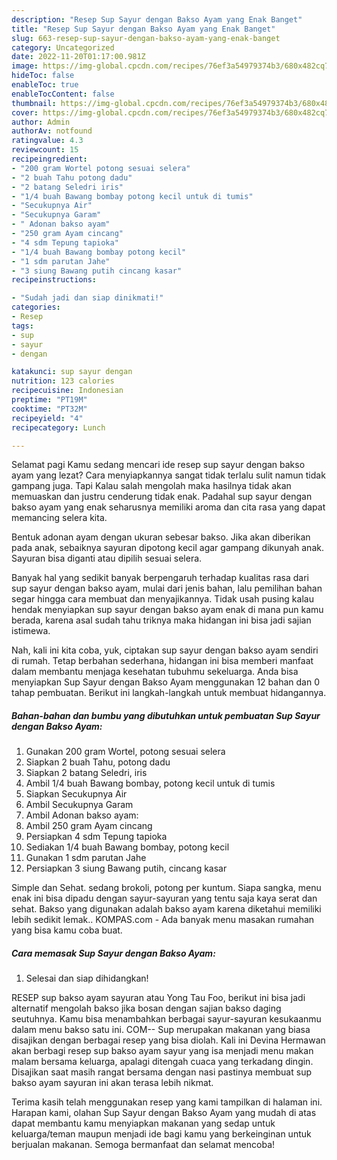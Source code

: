 ```yaml
---
description: "Resep Sup Sayur dengan Bakso Ayam yang Enak Banget"
title: "Resep Sup Sayur dengan Bakso Ayam yang Enak Banget"
slug: 663-resep-sup-sayur-dengan-bakso-ayam-yang-enak-banget
category: Uncategorized
date: 2022-11-20T01:17:00.981Z
image: https://img-global.cpcdn.com/recipes/76ef3a54979374b3/680x482cq70/sup-sayur-dengan-bakso-ayam-foto-resep-utama.jpg
hideToc: false
enableToc: true
enableTocContent: false
thumbnail: https://img-global.cpcdn.com/recipes/76ef3a54979374b3/680x482cq70/sup-sayur-dengan-bakso-ayam-foto-resep-utama.jpg
cover: https://img-global.cpcdn.com/recipes/76ef3a54979374b3/680x482cq70/sup-sayur-dengan-bakso-ayam-foto-resep-utama.jpg
author: Admin
authorAv: notfound
ratingvalue: 4.3
reviewcount: 15
recipeingredient:
- "200 gram Wortel potong sesuai selera"
- "2 buah Tahu potong dadu"
- "2 batang Seledri iris"
- "1/4 buah Bawang bombay potong kecil untuk di tumis"
- "Secukupnya Air"
- "Secukupnya Garam"
- " Adonan bakso ayam"
- "250 gram Ayam cincang"
- "4 sdm Tepung tapioka"
- "1/4 buah Bawang bombay potong kecil"
- "1 sdm parutan Jahe"
- "3 siung Bawang putih cincang kasar"
recipeinstructions:

- "Sudah jadi dan siap dinikmati!"
categories:
- Resep
tags:
- sup
- sayur
- dengan

katakunci: sup sayur dengan 
nutrition: 123 calories
recipecuisine: Indonesian
preptime: "PT19M"
cooktime: "PT32M"
recipeyield: "4"
recipecategory: Lunch

---
```



Selamat pagi Kamu sedang mencari ide resep sup sayur dengan bakso ayam yang lezat? Cara menyiapkannya sangat tidak terlalu sulit namun tidak gampang juga. Tapi Kalau salah mengolah maka hasilnya tidak akan memuaskan dan justru cenderung tidak enak. Padahal sup sayur dengan bakso ayam yang enak seharusnya memiliki aroma dan cita rasa yang dapat memancing selera kita.


Bentuk adonan ayam dengan ukuran sebesar bakso. Jika akan diberikan pada anak, sebaiknya sayuran dipotong kecil agar gampang dikunyah anak. Sayuran bisa diganti atau dipilih sesuai selera.

Banyak hal yang sedikit banyak berpengaruh terhadap kualitas rasa dari sup sayur dengan bakso ayam, mulai dari jenis bahan, lalu pemilihan bahan segar hingga cara membuat dan menyajikannya. Tidak usah pusing kalau hendak menyiapkan sup sayur dengan bakso ayam enak di mana pun kamu berada, karena asal sudah tahu triknya maka hidangan ini bisa jadi sajian istimewa.


Nah, kali ini kita coba, yuk, ciptakan sup sayur dengan bakso ayam sendiri di rumah. Tetap berbahan sederhana, hidangan ini bisa memberi manfaat dalam membantu menjaga kesehatan tubuhmu sekeluarga. Anda bisa menyiapkan Sup Sayur dengan Bakso Ayam menggunakan 12 bahan dan 0 tahap pembuatan. Berikut ini langkah-langkah untuk membuat hidangannya.

<!--inarticleads1-->

##### Bahan-bahan dan bumbu yang dibutuhkan untuk pembuatan Sup Sayur dengan Bakso Ayam:

1. Gunakan 200 gram Wortel, potong sesuai selera
1. Siapkan 2 buah Tahu, potong dadu
1. Siapkan 2 batang Seledri, iris
1. Ambil 1/4 buah Bawang bombay, potong kecil untuk di tumis
1. Siapkan Secukupnya Air
1. Ambil Secukupnya Garam
1. Ambil  Adonan bakso ayam:
1. Ambil 250 gram Ayam cincang
1. Persiapkan 4 sdm Tepung tapioka
1. Sediakan 1/4 buah Bawang bombay, potong kecil
1. Gunakan 1 sdm parutan Jahe
1. Persiapkan 3 siung Bawang putih, cincang kasar


Simple dan Sehat. sedang brokoli, potong per kuntum. Siapa sangka, menu enak ini bisa dipadu dengan sayur-sayuran yang tentu saja kaya serat dan sehat. Bakso yang digunakan adalah bakso ayam karena diketahui memiliki lebih sedikit lemak.. KOMPAS.com - Ada banyak menu masakan rumahan yang bisa kamu coba buat. 

<!--inarticleads2-->

##### Cara memasak Sup Sayur dengan Bakso Ayam:


1. Selesai dan siap dihidangkan!

RESEP sup bakso ayam sayuran atau Yong Tau Foo, berikut ini bisa jadi alternatif mengolah bakso jika bosan dengan sajian bakso daging seutuhnya. Kamu bisa menambahkan berbagai sayur-sayuran kesukaanmu dalam menu bakso satu ini. COM-- Sup merupakan makanan yang biasa disajikan dengan berbagai resep yang bisa diolah. Kali ini Devina Hermawan akan berbagi resep sup bakso ayam sayur yang isa menjadi menu makan malam bersama keluarga, apalagi ditengah cuaca yang terkadang dingin. Disajikan saat masih rangat bersama dengan nasi pastinya membuat sup bakso ayam sayuran ini akan terasa lebih nikmat. 

Terima kasih telah menggunakan resep yang kami tampilkan di halaman ini. Harapan kami, olahan Sup Sayur dengan Bakso Ayam yang mudah di atas dapat membantu kamu menyiapkan makanan yang sedap untuk keluarga/teman maupun menjadi ide bagi kamu yang berkeinginan untuk berjualan makanan. Semoga bermanfaat dan selamat mencoba!
